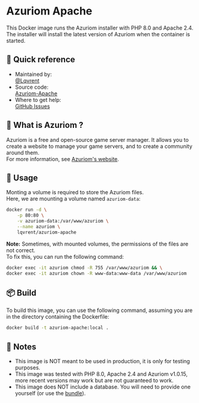 # Azuriom Apache
This Docker image runs the Azuriom installer with PHP 8.0 and Apache 2.4.<br />
The installer will install the latest version of Azuriom when the container is started.<br />

## 🔗 Quick reference
- Maintained by: <br />
[@Lqvrent](https://github.com/Lqvrent)
- Source code: <br />
[Azuriom-Apache](https://github.com/Lqvrent/DockerStuff/tree/main/Azuriom-Apache)
- Where to get help: <br />
[GitHub Issues](https://github.com/Lqvrent/DockerStuff/issues)

## 🤔 What is Azuriom ?
Azuriom is a free and open-source game server manager. It allows you to create a website to manage your game servers, and to create a community around them.<br />
For more information, see [Azuriom's website](https://azuriom.com/).

## 🚀 Usage
Monting a volume is required to store the Azuriom files.<br />
Here, we are mounting a volume named `azuriom-data`:
```bash
docker run -d \
    -p 80:80 \
    -v azuriom-data:/var/www/azuriom \
    --name azuriom \
    lqvrent/azuriom-apache
```
**Note:** Sometimes, with mounted volumes, the permissions of the files are not correct.<br />
To fix this, you can run the following command:
```bash
docker exec -it azuriom chmod -R 755 /var/www/azuriom && \
docker exec -it azuriom chown -R www-data:www-data /var/www/azuriom
```

## 📦 Build
To build this image, you can use the following command, assuming you are in the directory containing the Dockerfile:
```bash
docker build -t azuriom-apache:local .
```

## 📝 Notes
- This image is NOT meant to be used in production, it is only for testing purposes.
- This image was tested with PHP 8.0, Apache 2.4 and Azuriom v1.0.15, more recent versions may work but are not guaranteed to work.
- This image does NOT include a database. You will need to provide one yourself (or use the [bundle](https://github.com/Lqvrent/DockerStuff/tree/main/Azuriom-Bundle)).
